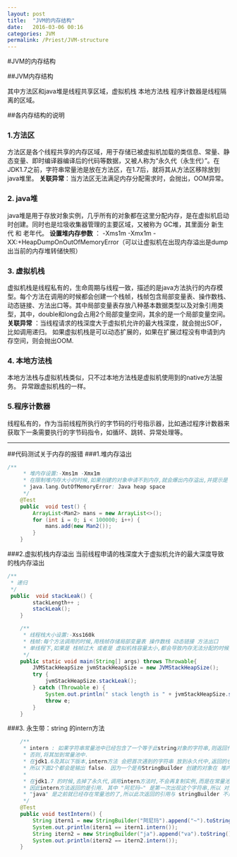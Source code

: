 ```yaml
---
layout: post
title:  "JVM的内存结构"
date:   2016-03-06 00:16
categories: JVM
permalink: /Priest/JVM-structure
---
```


#JVM的内存结构
 
##JVM内存结构

 [1]: http://images0.cnblogs.com/blog/641601/201508/211701583165320.jpg
  
  其中方法区和java堆是线程共享区域，虚拟机栈 本地方法栈 程序计数器是线程隔离的区域。
  
##各内存结构的说明

### 1.方法区

方法区是各个线程共享的内存区域，用于存储已被虚拟机加载的类信息、常量、静态变量、即时编译器编译后的代码等数据，又被人称为“永久代（永生代）”。在JDK1.7之前，字符串常量池是放在方法区，在1.7后，就将其从方法区移除放到java堆里。
**关联异常**：当方法区无法满足内存分配需求时，会抛出，OOM异常。

### 2. java堆

java堆是用于存放对象实例，几乎所有的对象都在这里分配内存，是在虚拟机启动时创建。同时也是垃圾收集器管理的主要区域，又被称为 GC堆，其里面分 新生代 和 老年代。
**设置堆内存参数** ： -Xms1m -Xmx1m -XX:+HeapDumpOnOutOfMemoryError（可以让虚拟机在出现内存溢出是dump出当前的内存堆转储快照）

### 3. 虚拟机栈

虚拟机栈是线程私有的，生命周期与线程一致，描述的是java方法执行的内存模型。每个方法在调用的时候都会创建一个栈帧，栈帧包含局部变量表、操作数栈、动态链接、方法出口等。其中局部变量表存放八种基本数据类型以及对象引用类型，其中，double和long会占用2个局部变量空间，其余的是一个局部变量空间。
**关联异常** ：当线程请求的栈深度大于虚拟机允许的最大栈深度，就会抛出SOF，比如调用递归。
如果虚拟机栈是可以动态扩展的，如果在扩展过程没有申请到内存空间，则会抛出OOM.

### 4. 本地方法栈

本地方法栈与虚拟机栈类似，只不过本地方法栈是虚拟机使用到的native方法服务。
异常跟虚拟机栈的一样。

### 5.程序计数器

线程私有的，作为当前线程所执行的字节码的行号指示器，比如通过程序计数器来获取下一条需要执行的字节码指令，如循环、跳转、异常处理等。

----
##代码测试关于内存的报错
###1.堆内存溢出

```java
/**
     * 堆内存设置:-Xms1m -Xmx1m
     * 在限制堆内存大小的时候,如果创建的对象申请不到内存,就会爆出内存溢出,并提示是 堆内存
     * java.lang.OutOfMemoryError: Java heap space
     */
    @Test
    public  void test() {
        ArrayList<Man2> mans = new ArrayList<>();
        for (int i = 0; i < 100000; i++) {
            mans.add(new Man2());
        }
    }
```
###2.虚拟机栈内存溢出
当前线程申请的栈深度大于虚拟机允许的最大深度导致的栈内存溢出
```java
/**
 * 递归
 */
 public  void stackLeak() {
        stackLength++ ;
        stackLeak();
    }

    /**
     * 线程栈大小设置:-Xss160k
     * 栈帧:每个方法调用的时候,用栈帧存储局部变量表 操作数栈 动态链接 方法出口
     * 单线程下,如果是 栈帧过大 或者是 虚拟机栈容量太小,都会导致内存无法分配的时候,就会抛出 StackOverflowError
     */
    public static void main(String[] args) throws Throwable{
        JVMStackHeapSize jvmStackHeapSize = new JVMStackHeapSize();
        try {
            jvmStackHeapSize.stackLeak();
        } catch (Throwable e) {
            System.out.println(" stack length is " + jvmStackHeapSize.stackLength);
            throw e;
        }
    }
```
###3. 永生带：string 的intern方法
```java
    /**
     * intern : 如果字符串常量池中已经包含了一个等于此string对象的字符串,则返回代表翅中这个字符串的string对象;
     * 否则,将其加到常量池中.
     * 在jdk1.6及其以下版本,intern方法 会把首次遇到的字符串 放到永久代中,返回的也是永久代中这字符串的实例,
     * 所以下面2个都会是输出 false. 因为一个是有StringBuilder 创建的对象在 堆内存中,一个是永久代中.
     *
     * 在jdk1.7 的时候,去掉了永久代,调用intern方法时,不会再复制实例,而是在常量池 记录首次出现的实例引用,
     * 因此intern方法返回的是引用. 其中 "阿尼玛~" 是第一次出现这个字符串,所以 对比是同一个引用 因此为true
     * "java" 是之前就已经存在常量池的了,所以此次返回的引用与 stringBuilder 不是同一个引用,因而为false
     */
    @Test
    public void testIntern() {
        String itern1 = new StringBuilder("阿尼玛").append("~").toString();
        System.out.println(itern1 == itern1.intern());
        String itern2 = new StringBuilder("ja").append("va").toString();
        System.out.println(itern2 == itern2.intern());
    }

```

				
